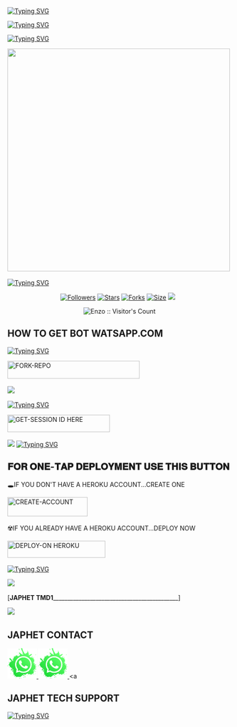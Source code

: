 
<a href="https://git.io/typing-svg"><img src="https://readme-typing-svg.demolab.com?font=pink+Ops+One&size=50&pause=1000&color=DAA520&center=true&width=910&height=100&lines=THANKS FOR CHOOSING +JAPHET+MD;WHATSAPP+BOT+CREATED+BY+JAPHET-KING" alt="Typing SVG" /></a>




[![Typing SVG](https://readme-typing-svg.herokuapp.com?font=Rockstar-ExtraBold&size=30&pause=1000&color=0000FF&center=true&vCenter=true&width=815&height=60&lines=𝚆𝙰𝚃𝚂𝙰𝙿𝙿.𝙱𝙾𝚃+𝙱𝚈+matelee+tech)](https://git.io/typing-svg) 




[![Typing SVG](https://readme-typing-svg.herokuapp.com?font=Rockstar-ExtraBold&size=30&pause=1000&color=0000FF&center=true&vCenter=true&width=815&height=60&lines=JAPHET+TMD+)](https://git.io/typing-svg) 

<p align="centre"><img src="https://files.catbox.moe/lvbdn3.jpg" width="500" height="500" />




<a href="https://git.io/typing-svg"><img src="https://readme-typing-svg.demolab.com?font=Black+Ops+One&size=50&pause=1000&color=DAA520&center=true&width=910&height=100&lines=+; 𝐁𝐎𝐓+ 𝐈𝐒+100%+𝐒𝐀𝐅𝐄+𝐎𝐍+𝐇𝐄𝐑𝐎𝐊𝐔+DEPLOYMENT" alt="Typing SVG" /></a>


<p align="center">
<a href="https://github.com/Next5x/followers"><img title="Followers" src="https://img.shields.io/github/followers/Next5x?color=pink&style=flat-square"></a>
<a href="https://github.com/Next5x/TIMNASA_TMD1/stargazers/"><img title="Stars" src="https://img.shields.io/github/stars/Next5x/TIMNASA_TMD1?color=pink&style=flat-square"></a>
<a href="https://github.com/Next5x/TIMNASA_TMD1/network/members"><img title="Forks" src="https://img.shields.io/github/forks/Next5x/TIMNASA_TMD1?color=pink&style=flat-square"></a>
<a href="https://github.com/tryphonee/MATELEE-TMD1/"><img title="Size" src="https://img.shields.io/github/repo-size/Japhet-design/JAPHET-MD-67?style=flat-square&color=pink"></a>
<a href="https://github.com/Japhet-design/JAPHET-MD-67/graphs/commit-activity"><img height="20" src="https://img.shields.io/badge/Maintained%3F-yes-pink.svg"></a>&nbsp;&nbsp;
</p>
<p align='center'>
</p>

 <p align="center"><img src="https://profile-counter.glitch.me/{ENZO-MD}/count.svg" alt="Enzo :: Visitor's Count" old_src="https://profile-counter.glitch.me/{enzo}/count.svg" /></p>






## HOW TO GET BOT WATSAPP.COM

  
[![Typing SVG](https://readme-typing-svg.herokuapp.com?font=Rockstar-ExtraBold&color=pink&lines=𝗙𝗢𝗥𝗞+𝗔𝗡𝗗+𝗦𝗧𝗔𝗥+𝗥𝗘𝗣𝗢)](https://git.io/typing-svg)
 

  
   
   <a href="https://github.com/Japhet-design/JAPHET-MD-67/fork"><img title="FORK-REPO" src="https://img.shields.io/badge/FORK-REPO-h?color=pink&style=for-the-badge&logo=Nike" width="297" height="40.45"/></a></p>


<a><img src='https://i.imgur.com/LyHic3i.gif'/></a>

 
 
[![Typing SVG](https://readme-typing-svg.herokuapp.com?font=Rockstar-ExtraBold&color=pink&lines=𝗦𝗘𝗦𝗦𝗜𝗢𝗡+𝗜𝗗+𝗦𝗜𝗧𝗘+𝗜𝗦+𝗛𝗘𝗥𝗘+GET)](https://git.io/typing-svg)
 


  <a href="https://timnasa-7rni.onrender.com/"><img title="GET-SESSION ID HERE" src="https://img.shields.io/badge/GET-SESSION ID HERE-h?color=yello&style=for-the-badge&logo=nike" width="230" height="38.45"/></a></p>

  
  <a><img src='https://i.imgur.com/LyHic3i.gif'/></a>
[![Typing SVG](https://readme-typing-svg.herokuapp.com?font=Rockstar-ExtraBold&color=yello&lines=𝐃𝐄𝐏𝐋𝐎𝐘+𝐎𝐍+𝐇𝐄𝐑𝐎𝐊𝐔)](https://git.io/typing-svg)


 
  

 
## 𝐅𝐎𝐑 𝐎𝐍𝐄-𝐓𝐀𝐏 𝐃𝐄𝐏𝐋𝐎𝐘𝐌𝐄𝐍𝐓 𝐔𝐒𝐄 𝐓𝐇𝐈𝐒 𝐁𝐔𝐓𝐓𝐎𝐍

   🕳IF YOU DON'T HAVE A HEROKU ACCOUNT...CREATE ONE
   
   <a href="https://signup.heroku.com/"><img title="CREATE-ACCOUNT" src="https://img.shields.io/badge/CREATE-ACCOUNT-h?color=blue&style=for-the-badge&logo=pink" width="180" height="43.45"/></a></p>

   ☢️IF YOU ALREADY HAVE A HEROKU ACCOUNT...DEPLOY NOW

 <a href="https://dashboard.heroku.com/new?template=https://github.com/Japhet-design/JAPHET-MD-67"><img title="DEPLOY-ON HEROKU" src="https://img.shields.io/badge/DEPLOY-ON HEROKU-h?color=pink&style=for-the-badge&logo=nike" width="220" height="38.45"/></a></p>

 
 [![Typing SVG](https://readme-typing-svg.herokuapp.com?font=Rockstar-ExtraBold&size=30&pause=1000&color=0000FF&center=true&vCenter=true&width=815&height=60&lines=▭+▬+▭+▬+▭+▬+▭+▬+▭+▬+▭)](https://git.io/typing-svg) 

<a><img src='https://i.imgur.com/LyHic3i.gif'/></a>

[____JAPHET TMD1________________________________________________]







<a><img src='https://i.imgur.com/LyHic3i.gif'/></a>

## JAPHET CONTACT
  
<a href="https://wa.me/255784766591"> <img src="https://raw.githubusercontent.com/shizothetechie/database/main/icon/WhatsApp.png" width="13%"> </a>
  <a href="https://whatsapp.com/channel/0029VajweHxKQuJP6qnjLM31"> <img src="https://raw.githubusercontent.com/shizothetechie/database/main/icon/WhatsApp.png" width="13%"> </a>
  <a 
</p>

##  JAPHET TECH SUPPORT

<a href="https://git.io/typing-svg"><img src="https://readme-typing-svg.demolab.com?font=Black+Ops+One&size=50&pause=1000&color=DAA520&center=true&width=910&height=100&lines=MULT JAPHET TMD BOT +MAKE; STAR ⭐+AND+FORKS+BY+JAPHET" alt="Typing SVG" /></a>
